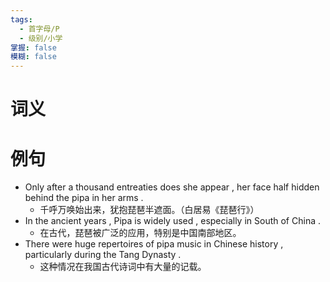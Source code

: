 ```yaml
---
tags:
  - 首字母/P
  - 级别/小学
掌握: false
模糊: false
---
```

# 词义
# 例句
- Only after a thousand entreaties does she appear , her face half hidden behind the pipa in her arms .
	- 千呼万唤始出来，犹抱琵琶半遮面。（白居易《琵琶行》）
- In the ancient years , Pipa is widely used , especially in South of China .
	- 在古代，琵琶被广泛的应用，特别是中国南部地区。
- There were huge repertoires of pipa music in Chinese history , particularly during the Tang Dynasty .
	- 这种情况在我国古代诗词中有大量的记载。
